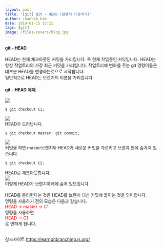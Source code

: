 ```yaml
---
layout: post
title: '[git] git - HEAD (브랜치 이동하기)'
author: chanhee.kim
date: 2019-01-15 15:21
tags: [git]
image: /files/covers/blog.jpg
---
```


#### git - HEAD
HEAD는 현재 체크아웃된 커밋을 가리킵니다. 즉 현재 작업중인 커밋입니다.
HEAD는 항상 작업트리의 가장 최근 커밋을 가리킵니다. 작업트리에 변화를 주는 git 명령어들은 대부분 HEAD를 변경하는것으로 시작합니다.<br>
일반적으로 HEAD는 브랜치의 이름을 가리킵니다.
#### git - HEAD 예제
<img src="{{ site.baseurl }}/assets/images/git/HEAD1.JPG"><br>
``` linux
$ git checkout C1;
```
<img src="{{ site.baseurl }}/assets/images/git/HEAD2.JPG"><br>
HEAD가 드러납니다.
``` linux
$ git checkout master; git commit;
```
<img src="{{ site.baseurl }}/assets/images/git/HEAD3.JPG"><br>
커밋을 하면 master브랜치와 HEAD가 새로운 커밋을 가르키고 브랜치 안에 숨겨져 있습니다.
``` linux
$ git checkout C2;
```
HEAD로 체크아웃합니다.<br>
<img src="{{ site.baseurl }}/assets/images/git/HEAD4.JPG"><br>
이렇게 HEAD가 브랜치아래에 숨어 있던겁니다.<br><br>
HEAD를 분리한다는 것은 HEAD를 브랜치 대신 커밋에 붙이는 것을 의미합니다.<br>
명령을 사용하기 전의 모습은 다음과 같습니다.
<br>
<span style="color:red">HEAD -> master -> C1</span>
<br>
명령을 사용하면
<br>
<span style="color:red">HEAD -> C1</span>
<br>로 변하게 됩니다.

<br>
참조사이트
<a href="https://learngitbranching.js.org/">https://learngitbranching.js.org/</a>
